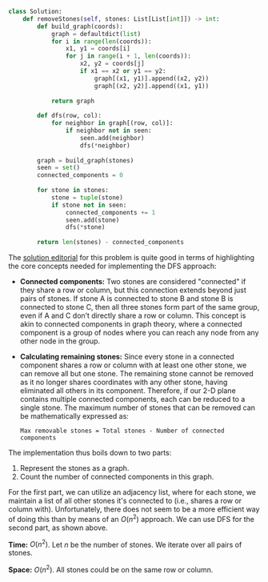 ```python
class Solution:
    def removeStones(self, stones: List[List[int]]) -> int:
        def build_graph(coords):
            graph = defaultdict(list)
            for i in range(len(coords)):
                x1, y1 = coords[i]
                for j in range(i + 1, len(coords)):
                    x2, y2 = coords[j]
                    if x1 == x2 or y1 == y2:
                        graph[(x1, y1)].append((x2, y2))
                        graph[(x2, y2)].append((x1, y1))
                    
            return graph
        
        def dfs(row, col):
            for neighbor in graph[(row, col)]:
                if neighbor not in seen:
                    seen.add(neighbor)
                    dfs(*neighbor)
        
        graph = build_graph(stones)
        seen = set()
        connected_components = 0
        
        for stone in stones:
            stone = tuple(stone)
            if stone not in seen:
                connected_components += 1
                seen.add(stone)
                dfs(*stone)
                
        return len(stones) - connected_components
```

The [solution editorial](https://leetcode.com/problems/most-stones-removed-with-same-row-or-column/solution/) for this problem is quite good in terms of highlighting the core concepts needed for implementing the DFS approach:

- **Connected components:** Two stones are considered "connected" if they share a row or column, but this connection extends beyond just pairs of stones. If stone A is connected to stone B and stone B is connected to stone C, then all three stones form part of the same group, even if A and C don’t directly share a row or column. This concept is akin to connected components in graph theory, where a connected component is a group of nodes where you can reach any node from any other node in the group.
- **Calculating remaining stones:** Since every stone in a connected component shares a row or column with at least one other stone, we can remove all but one stone. The remaining stone cannot be removed as it no longer shares coordinates with any other stone, having eliminated all others in its component. Therefore, if our 2-D plane contains multiple connected components, each can be reduced to a single stone. The maximum number of stones that can be removed can be mathematically expressed as:

  ```
  Max removable stones = Total stones - Number of connected components
  ```

The implementation thus boils down to two parts:

1. Represent the stones as a graph.
2. Count the number of connected components in this graph.

For the first part, we can utilize an adjacency list, where for each stone, we maintain a list of all other stones it's connected to (i.e., shares a row or column with). Unfortunately, there does not seem to be a more efficient way of doing this than by means of an $O(n^2)$ approach. We can use DFS for the second part, as shown above.

**Time:** $O(n^2)$. Let $n$ be the number of stones. We iterate over all pairs of stones.

**Space:** $O(n^2)$. All stones could be on the same row or column.